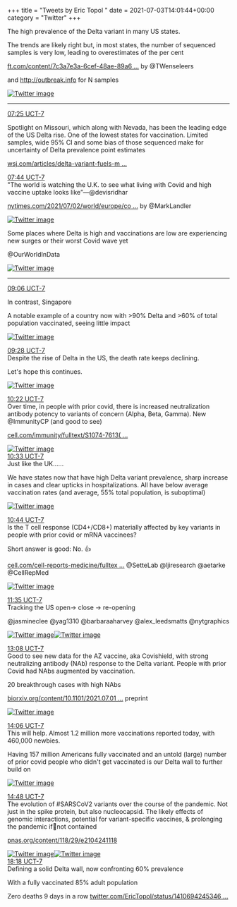 +++
title = "Tweets by Eric Topol " 
date = 2021-07-03T14:01:44+00:00
category = "Twitter"
+++
<div class="thread"> 
<div class="thread-content"> 
The high prevalence of the Delta variant in many US states.

The trends are likely right but, in most states, the number of sequenced samples is very low, leading to overestimates of the per cent

<a href="https://www.ft.com/content/7c3a7e3a-6cef-48ae-89a6-01e1a6f15959" target="_blank" rel="noreferer">ft.com/content/7c3a7e3a-6cef-48ae-89a6 ...</a> 
 by @TWenseleers 

and <a href="http://outbreak.info" target="_blank" rel="noreferer">http://outbreak.info</a> 
 for N samples </div> 
<a href="/twitter/erictopol/images/E5YGYSHVIAMh70K.jpg"  ><img src="/twitter/erictopol/images/E5YGYSHVIAMh70K.jpg" alt="Twitter image" ></img></a><hr><div class="profile"> 
<a href="https://twitter.com/erictopol/status/1411330209287077893" target="_blank" rel="noreferer">07:25 UCT-7</a> 
</div> 
<div class="content"> 
Spotlight on Missouri, which along with Nevada, has been the leading edge of the US Delta rise. One of the lowest states for vaccination. Limited samples, wide 95% CI and some bias of those sequenced make for uncertainty of Delta prevalence point estimates

<a href="https://www.wsj.com/articles/delta-variant-fuels-missouris-covid-19-uptick-11625304601?mod=hp_lead_pos4" target="_blank" rel="noreferer">wsj.com/articles/delta-variant-fuels-m ...</a> 
</div> 
</div> 
<div class="tweet"> 
<div class="profile"> 
<a href="https://twitter.com/erictopol/status/1411335124319309836" target="_blank" rel="noreferer">07:44 UCT-7</a> 
</div> 
<div class="content"> 
"The world is watching the U.K. to see what living with Covid and high vaccine uptake looks like”—@devisridhar  

<a href="https://www.nytimes.com/2021/07/02/world/europe/coronavirus-britain-reopening-delta-variant.html?action=click&module=RelatedLinks&pgtype=Article" target="_blank" rel="noreferer">nytimes.com/2021/07/02/world/europe/co ...</a> 
 by @MarkLandler </div> 
<a href="/twitter/erictopol/images/E5YQ3rBVgAAAcHX.jpg"  ><img src="/twitter/erictopol/images/E5YQ3rBVgAAAcHX.jpg" alt="Twitter image" ></img></a></div> 
<div class="thread"> 
<div class="thread-content"> 
Some places where Delta is high and vaccinations are low are experiencing new surges or their worst Covid wave yet

@OurWorldInData </div> 
<a href="/twitter/erictopol/images/E5YfpiAVkAQShYJ.jpg"  ><img src="/twitter/erictopol/images/E5YfpiAVkAQShYJ.jpg" alt="Twitter image" ></img></a><hr><div class="profile"> 
<a href="https://twitter.com/erictopol/status/1411355584381607938" target="_blank" rel="noreferer">09:06 UCT-7</a> 
</div> 
<div class="content"> 
In contrast, Singapore

A notable example of a country now with &gt;90% Delta and &gt;60% of total population vaccinated, seeing little impact </div> 
<a href="/twitter/erictopol/images/E5YkM22VgAQ5PB0.jpg"  ><img src="/twitter/erictopol/images/E5YkM22VgAQ5PB0.jpg" alt="Twitter image" ></img></a></div> 
<div class="tweet"> 
<div class="profile"> 
<a href="https://twitter.com/erictopol/status/1411361111648083969" target="_blank" rel="noreferer">09:28 UCT-7</a> 
</div> 
<div class="content"> 
Despite the rise of Delta in the US, the death rate keeps declining. 

Let's hope this continues. </div> 
<a href="/twitter/erictopol/images/E5YpDAQUcAQWn6L.jpg"  ><img src="/twitter/erictopol/images/E5YpDAQUcAQWn6L.jpg" alt="Twitter image" ></img></a></div> 
<div class="tweet"> 
<div class="profile"> 
<a href="https://twitter.com/erictopol/status/1411374762975137793" target="_blank" rel="noreferer">10:22 UCT-7</a> 
</div> 
<div class="content"> 
Over time, in people with prior covid, there is increased neutralization antibody potency to variants of concern (Alpha, Beta, Gamma). New @ImmunityCP (and good to see)

<a href="https://www.cell.com/immunity/fulltext/S1074-7613(21)00259-4" target="_blank" rel="noreferer">cell.com/immunity/fulltext/S1074-7613( ...</a> 
 </div> 
<a href="/twitter/erictopol/images/E5Y1t8cVEAIp5S2.jpg"  ><img src="/twitter/erictopol/images/E5Y1t8cVEAIp5S2.jpg" alt="Twitter image" ></img></a></div> 
<div class="tweet"> 
<div class="profile"> 
<a href="https://twitter.com/erictopol/status/1411377452622909442" target="_blank" rel="noreferer">10:33 UCT-7</a> 
</div> 
<div class="content"> 
Just like the UK......

We have states now that have high Delta variant prevalence, sharp increase in cases and clear upticks in hospitalizations. All have below average vaccination rates (and average, 55% total population, is suboptimal) </div> 
<a href="/twitter/erictopol/images/E5Y302yVEAAIAXQ.jpg"  ><img src="/twitter/erictopol/images/E5Y302yVEAAIAXQ.jpg" alt="Twitter image" ></img></a></div> 
<div class="tweet"> 
<div class="profile"> 
<a href="https://twitter.com/erictopol/status/1411380301423468547" target="_blank" rel="noreferer">10:44 UCT-7</a> 
</div> 
<div class="content"> 
Is the T cell response (CD4+/CD8+) materially affected by key variants in people with prior covid or mRNA vaccinees?

Short answer is good: No. 👍

<a href="https://www.cell.com/cell-reports-medicine/fulltext/S2666-3791(21)00204-4" target="_blank" rel="noreferer">cell.com/cell-reports-medicine/fulltex ...</a> 
 @SetteLab @ljiresearch @aetarke @CellRepMed </div> 
<a href="/twitter/erictopol/images/E5Y54xWUUAUCJqx.jpg"  ><img src="/twitter/erictopol/images/E5Y54xWUUAUCJqx.jpg" alt="Twitter image" ></img></a></div> 
<div class="tweet"> 
<div class="profile"> 
<a href="https://twitter.com/erictopol/status/1411393139458199556" target="_blank" rel="noreferer">11:35 UCT-7</a> 
</div> 
<div class="content"> 
Tracking the US open-&gt; close -&gt; re-opening

@jasmineclee @yag1310 @barbaraaharvey @alex_leedsmatts @nytgraphics </div> 
<a href="/twitter/erictopol/images/E5ZGfbdVoAA5l-K.jpg"  ><img src="/twitter/erictopol/images/E5ZGfbdVoAA5l-K.jpg" alt="Twitter image" ></img></a><a href="/twitter/erictopol/images/E5ZGTvqVcAEJwoQ.jpg"  ><img src="/twitter/erictopol/images/E5ZGTvqVcAEJwoQ.jpg" alt="Twitter image" ></img></a></div> 
<div class="tweet"> 
<div class="profile"> 
<a href="https://twitter.com/erictopol/status/1411416528495333376" target="_blank" rel="noreferer">13:08 UCT-7</a> 
</div> 
<div class="content"> 
Good to see new data for the AZ vaccine, aka Covishield, with strong neutralizing antibody (NAb) response to the Delta variant. People with prior Covid had NAbs augmented by vaccination. 

20 breakthrough cases with high NAbs

<a href="https://www.biorxiv.org/content/10.1101/2021.07.01.450676v1" target="_blank" rel="noreferer">biorxiv.org/content/10.1101/2021.07.01 ...</a> 
 preprint </div> 
<a href="/twitter/erictopol/images/E5ZaqmwUYAEZ7RS.jpg"  ><img src="/twitter/erictopol/images/E5ZaqmwUYAEZ7RS.jpg" alt="Twitter image" ></img></a></div> 
<div class="tweet"> 
<div class="profile"> 
<a href="https://twitter.com/erictopol/status/1411431112136564736" target="_blank" rel="noreferer">14:06 UCT-7</a> 
</div> 
<div class="content"> 
This will help. Almost 1.2 million more vaccinations reported today, with 460,000 newbies.

Having 157 million Americans fully vaccinated and an untold (large) number of prior covid people who didn't get vaccinated is our Delta wall to further build on </div> 
<a href="/twitter/erictopol/images/E5ZpDbAUUAA8VcY.jpg"  ><img src="/twitter/erictopol/images/E5ZpDbAUUAA8VcY.jpg" alt="Twitter image" ></img></a></div> 
<div class="tweet"> 
<div class="profile"> 
<a href="https://twitter.com/erictopol/status/1411441631438409731" target="_blank" rel="noreferer">14:48 UCT-7</a> 
</div> 
<div class="content"> 
The evolution of #SARSCoV2 variants over the course of the pandemic. Not just in the spike protein, but also nucleocapsid. The likely effects of genomic interactions, potential for variant-specific vaccines, &amp; prolonging the pandemic if🦠not contained

<a href="https://www.pnas.org/content/118/29/e2104241118" target="_blank" rel="noreferer">pnas.org/content/118/29/e2104241118</a> 
 </div> 
<a href="/twitter/erictopol/images/E5Zxw9HVgAA3ZHx.jpg"  ><img src="/twitter/erictopol/images/E5Zxw9HVgAA3ZHx.jpg" alt="Twitter image" ></img></a><a href="/twitter/erictopol/images/E5Zxyb_UcAMMoLY.jpg"  ><img src="/twitter/erictopol/images/E5Zxyb_UcAMMoLY.jpg" alt="Twitter image" ></img></a></div> 
<div class="tweet"> 
<div class="profile"> 
<a href="https://twitter.com/erictopol/status/1411494583914041344" target="_blank" rel="noreferer">18:18 UCT-7</a> 
</div> 
<div class="content"> 
Defining a solid Delta wall, now confronting 60% prevalence

With a fully vaccinated 85% adult population

Zero deaths 9 days in a row <a href="https://twitter.com/EricTopol/status/1410694245346734082" target="_blank" rel="noreferer">twitter.com/EricTopol/status/1410694245346 ...</a> 
</div> 
</div> 


